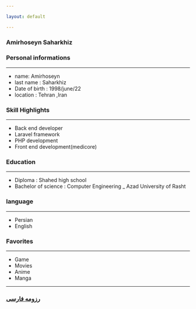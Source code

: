 ```yaml
--- 

layout: default

---
```

### Amirhoseyn Saharkhiz


### Personal informations

---
+ name: Amirhoseyn
+ last name : Saharkhiz
+ Date of birth : 1998/june/22
+ location : Tehran ,Iran


### Skill Highlights

---
+ Back end developer
+ Laravel framework
+ PHP development
+ Front end development(medicore)


### Education

---
+ Diploma : Shahed high school
+ Bachelor of science : Computer Engineering
_ Azad University of Rasht 

### language

---
+ Persian
+ English

### Favorites

---
+ Game
+ Movies
+ Anime 
+ Manga



--- 
### [رزومه فارسی](resume-fa.md)
